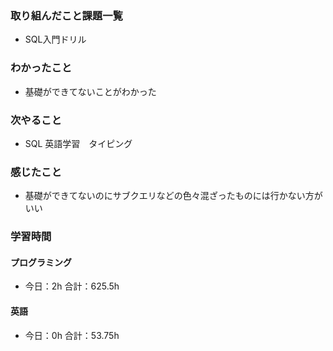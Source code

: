 ### 取り組んだこと課題一覧
- SQL入門ドリル
### わかったこと
- 基礎ができてないことがわかった
### 次やること
- SQL  英語学習　タイピング
### 感じたこと
- 基礎ができてないのにサブクエリなどの色々混ざったものには行かない方がいい
### 学習時間
#### プログラミング
- 今日：2h 合計：625.5h
#### 英語
- 今日：0h 合計：53.75h